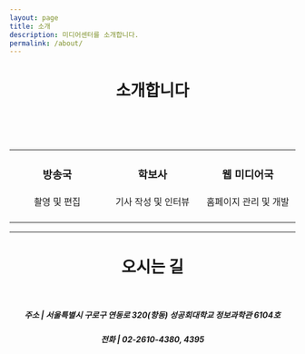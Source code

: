 ```yaml
---
layout: page
title: 소개
description: 미디어센터를 소개합니다.
permalink: /about/
---
```


<center><h1><strong>소개합니다</strong></h1></center>
<br/>

<table style="border: none;">
<tr>
<td style="width: 30%; height: auto; border: 0px;">
<center><h3><strong>방송국</strong></h3></center>
<center><h4 style="font-weight: lighter">촬영 및 편집</h4></center>
</td>

<br/>

<td style="width: 30%; height: auto; border: 0px;">
<center><h3><strong>학보사</strong></h3></center>
<center><h4 style="font-weight: lighter">기사 작성 및 인터뷰</h4></center>
</td>

<br/>

<td style="width: 30%; height: auto; border: 0px;">
<center><h3><strong>웹 미디어국</strong></h3></center>
<center><h4 style="font-weight: lighter">홈페이지 관리 및 개발</h4></center>
</td>
</tr>
</table>

<hr/>
<center><h1><strong>오시는 길</strong></h1></center>

<br/>

<div id="map" style="width: 500px; height: auto;"></div>

<center><h5>주소 | 서울특별시 구로구 연동로 320(항동) 성공회대학교 정보과학관 6104호</h5></center>
<center><h5>전화 | 02-2610-4380, 4395</h5></center>
